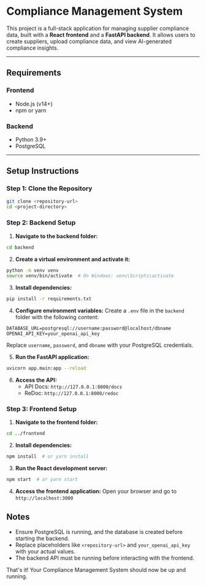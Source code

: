 # Compliance Management System

This project is a full-stack application for managing supplier compliance data, built with a **React frontend** and a **FastAPI backend**. It allows users to create suppliers, upload compliance data, and view AI-generated compliance insights.

---

## Requirements

### Frontend
- Node.js (v14+)
- npm or yarn

### Backend
- Python 3.9+
- PostgreSQL

---

## Setup Instructions

### Step 1: Clone the Repository
```bash
git clone <repository-url>
cd <project-directory>
```

### Step 2: Backend Setup

1. **Navigate to the backend folder:**
```bash
cd backend
```

2. **Create a virtual environment and activate it:**
```bash
python -m venv venv
source venv/bin/activate  # On Windows: venv\Scripts\activate
```

3. **Install dependencies:**
```bash
pip install -r requirements.txt
```

4. **Configure environment variables:**
Create a `.env` file in the `backend` folder with the following content:
```env
DATABASE_URL=postgresql://username:password@localhost/dbname
OPENAI_API_KEY=your_openai_api_key
```
Replace `username`, `password`, and `dbname` with your PostgreSQL credentials.

5. **Run the FastAPI application:**
```bash
uvicorn app.main:app --reload
```

6. **Access the API:**
   * API Docs: `http://127.0.0.1:8000/docs`
   * ReDoc: `http://127.0.0.1:8000/redoc`

### Step 3: Frontend Setup

1. **Navigate to the frontend folder:**
```bash
cd ../frontend
```

2. **Install dependencies:**
```bash
npm install  # or yarn install
```

3. **Run the React development server:**
```bash
npm start  # or yarn start
```

4. **Access the frontend application:**
Open your browser and go to `http://localhost:3000`

## Notes
* Ensure PostgreSQL is running, and the database is created before starting the backend.
* Replace placeholders like `<repository-url>` and `your_openai_api_key` with your actual values.
* The backend API must be running before interacting with the frontend.

That's it! Your Compliance Management System should now be up and running.